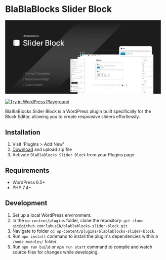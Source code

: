 # BlaBlaBlocks Slider Block

![Plugin Screenshot](https://raw.githubusercontent.com/lubusIN/blablablocks-slider-block/main/.github/screenshot.jpg)

[![Try in WordPress Playground](https://img.shields.io/badge/Try%20in%20WordPress%20Playground-blue?style=for-the-badge)](https://playground.wordpress.net/?blueprint-url=https://raw.githubusercontent.com/lubusIN/blablablocks-slider-block/demo/_playground/blueprint-github.json)

BlaBlaBlocks Slider Block is a WordPress plugin built specifically for the Block Editor, allowing you to create responsive sliders effortlessly. 

## Installation

 1. Visit 'Plugins > Add New'
 2. [Download](https://github.com/lubusIN/blablablocks-slider-block/archive/refs/tags/v1.0.0.zip) and upload zip file
 3. Activate `BlaBlaBlocks Slider Block` from your Plugins page

## Requirements

- WordPress 6.5+
- PHP 7.4+

## Development

1. Set up a local WordPress environment.
2. In the `wp-content/plugins` folder, clone the repository: `git clone git@github.com:lubusIN/blablablocks-slider-block.git`
3. Navigate to folder `cd wp-content/plugins/blablablocks-slider-block`.
4. Run `npm install` command to install the plugin's dependencies within a `/node_modules/` folder.
5. Run `npm run build` or `npm run start` command to compile and watch source files for changes while developing.
